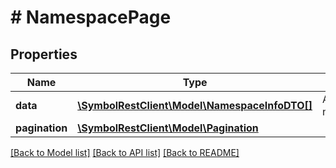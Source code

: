 # # NamespacePage

## Properties

Name | Type | Description | Notes
------------ | ------------- | ------------- | -------------
**data** | [**\SymbolRestClient\Model\NamespaceInfoDTO[]**](NamespaceInfoDTO.md) | Array of namespaces. |
**pagination** | [**\SymbolRestClient\Model\Pagination**](Pagination.md) |  |

[[Back to Model list]](../../README.md#models) [[Back to API list]](../../README.md#endpoints) [[Back to README]](../../README.md)
